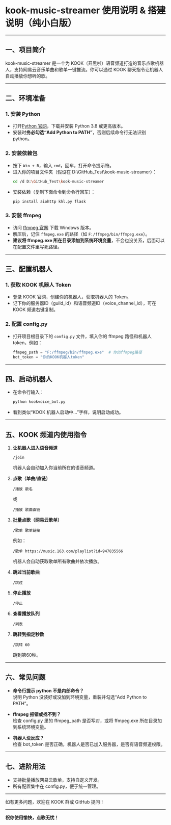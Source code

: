 # kook-music-streamer 使用说明 & 搭建说明（纯小白版）

---

## 一、项目简介

kook-music-streamer 是一个为 KOOK（开黑啦）语音频道打造的音乐点歌机器人，支持网易云音乐单曲和歌单一键推流。你可以通过 KOOK 聊天指令让机器人自动播放你想听的歌。

---

## 二、环境准备

### 1. 安装 Python

- 打开[Python 官网](https://www.python.org/downloads/)，下载并安装 Python 3.8 或更高版本。
- 安装时**务必勾选“Add Python to PATH”**，否则后续命令行无法识别 python。

### 2. 安装依赖包

- 按下 `Win + R`，输入 `cmd`，回车，打开命令提示符。
- 进入你的项目文件夹（假设在 D:\GitHub_Test\kook-music-streamer）：
  ```bash
  cd /d D:\GitHub_Test\kook-music-streamer
  ```
- 安装依赖（复制下面命令到命令行回车）：
  ```bash
  pip install aiohttp khl.py flask
  ```

### 3. 安装 ffmpeg

- 访问 [ffmpeg 官网](https://ffmpeg.org/download.html) 下载 Windows 版本。
- 解压后，记住 `ffmpeg.exe` 的路径（如 `F:/ffmpeg/bin/ffmpeg.exe`）。
- **建议将 ffmpeg.exe 所在目录添加到系统环境变量**，不会也没关系，后面可以在配置文件里写死路径。

---

## 三、配置机器人

### 1. 获取 KOOK 机器人 Token

- 登录 KOOK 官网，创建你的机器人，获取机器人的 Token。
- 记下你的服务器ID（guild_id）和语音频道ID（voice_channel_id），可在 KOOK 频道右键复制。

### 2. 配置 config.py

- 打开项目根目录下的 `config.py` 文件，填入你的 ffmpeg 路径和机器人 token，例如：

  ```python
  ffmpeg_path = "F:/ffmpeg/bin/ffmpeg.exe"  # 你的ffmpeg路径
  bot_token = "你的KOOK机器人token"
  ```

---

## 四、启动机器人

- 在命令行输入：
  ```bash
  python kookvoice_bot.py
  ```
- 看到类似“KOOK 机器人启动中...”字样，说明启动成功。

---

## 五、KOOK 频道内使用指令

1. **让机器人进入语音频道**
   ```
   /join
   ```
   机器人会自动加入你当前所在的语音频道。

2. **点歌（单曲/直链）**
   ```
   /播放 歌名
   ```
   或
   ```
   /播放 歌曲直链
   ```

3. **批量点歌（网易云歌单）**
   ```
   /歌单 歌单链接
   ```
   例如：
   ```
   /歌单 https://music.163.com/playlist?id=947835566
   ```
   机器人会自动获取歌单所有歌曲并依次播放。

4. **跳过当前歌曲**
   ```
   /跳过
   ```

5. **停止播放**
   ```
   /停止
   ```

6. **查看播放队列**
   ```
   /列表
   ```

7. **跳转到指定秒数**
   ```
   /跳转 60
   ```
   跳到第60秒。

---

## 六、常见问题

- **命令行提示 python 不是内部命令？**  
  说明 Python 没装好或没加到环境变量，重装并勾选“Add Python to PATH”。

- **ffmpeg 报错或找不到？**  
  检查 config.py 里的 ffmpeg_path 是否写对，或将 ffmpeg.exe 所在目录加到系统环境变量。

- **机器人没反应？**  
  检查 bot_token 是否正确，机器人是否已加入服务器，是否有语音频道权限。

---

## 七、进阶用法

- 支持批量播放网易云歌单，支持自定义开发。
- 所有配置集中在 config.py，便于统一管理。

---

如有更多问题，欢迎在 KOOK 群或 GitHub 提问！

---

**祝你使用愉快，点歌无忧！**
